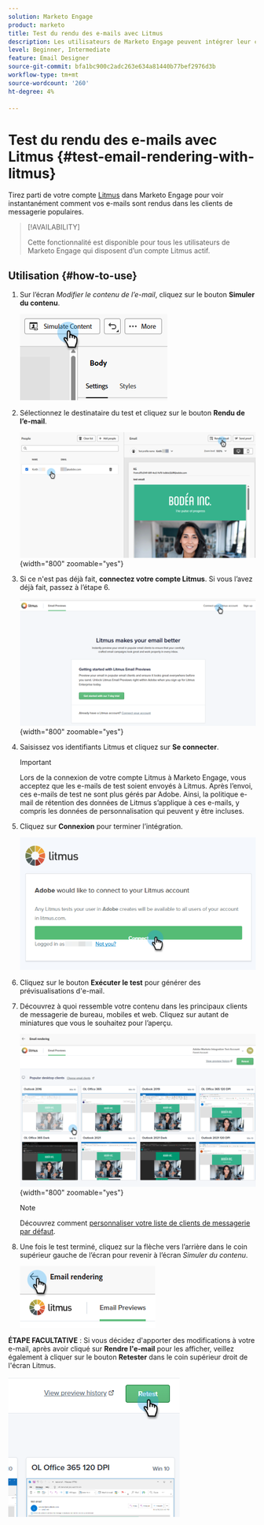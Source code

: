 ```yaml
---
solution: Marketo Engage
product: marketo
title: Test du rendu des e-mails avec Litmus
description: Les utilisateurs de Marketo Engage peuvent intégrer leur compte Litmus pour tester facilement le rendu de contenu dans divers clients de messagerie.
level: Beginner, Intermediate
feature: Email Designer
source-git-commit: bfa1bc900c2adc263e634a81440b77bef2976d3b
workflow-type: tm+mt
source-wordcount: '260'
ht-degree: 4%

---
```


# Test du rendu des e-mails avec Litmus {#test-email-rendering-with-litmus}

Tirez parti de votre compte [Litmus](https://www.litmus.com/email-testing) dans Marketo Engage pour voir instantanément comment vos e-mails sont rendus dans les clients de messagerie populaires.

>[!AVAILABILITY]
>
>Cette fonctionnalité est disponible pour tous les utilisateurs de Marketo Engage qui disposent d’un compte Litmus actif.

## Utilisation {#how-to-use}

1. Sur l’écran _Modifier le contenu de l’e-mail_, cliquez sur le bouton **Simuler du contenu**.

   ![](assets/test-email-rendering-with-litmus-1.png)

1. Sélectionnez le destinataire du test et cliquez sur le bouton **Rendu de l’e-mail**.

   ![](assets/test-email-rendering-with-litmus-2.png){width="800" zoomable="yes"}

1. Si ce n&#39;est pas déjà fait, **connectez votre compte Litmus**. Si vous l’avez déjà fait, passez à l’étape 6.

   ![](assets/test-email-rendering-with-litmus-3.png){width="800" zoomable="yes"}

1. Saisissez vos identifiants Litmus et cliquez sur **Se connecter**.

   >[!IMPORTANT]
   >
   >Lors de la connexion de votre compte Litmus à Marketo Engage, vous acceptez que les e-mails de test soient envoyés à Litmus. Après l’envoi, ces e-mails de test ne sont plus gérés par Adobe. Ainsi, la politique e-mail de rétention des données de Litmus s’applique à ces e-mails, y compris les données de personnalisation qui peuvent y être incluses.

1. Cliquez sur **Connexion** pour terminer l’intégration.

   ![](assets/test-email-rendering-with-litmus-4.png)

1. Cliquez sur le bouton **Exécuter le test** pour générer des prévisualisations d&#39;e-mail.

1. Découvrez à quoi ressemble votre contenu dans les principaux clients de messagerie de bureau, mobiles et web. Cliquez sur autant de miniatures que vous le souhaitez pour l’aperçu.

   ![](assets/test-email-rendering-with-litmus-5.png){width="800" zoomable="yes"}

   >[!NOTE]
   >
   >Découvrez comment [personnaliser votre liste de clients de messagerie par défaut](https://help.litmus.com/article/227-change-your-default-email-clients-list).

1. Une fois le test terminé, cliquez sur la flèche vers l’arrière dans le coin supérieur gauche de l’écran pour revenir à l’écran _Simuler du contenu_.

   ![](assets/test-email-rendering-with-litmus-6.png)

**ÉTAPE FACULTATIVE** : Si vous décidez d&#39;apporter des modifications à votre e-mail, après avoir cliqué sur **Rendre l&#39;e-mail** pour les afficher, veillez également à cliquer sur le bouton **Retester** dans le coin supérieur droit de l&#39;écran Litmus.

![](assets/test-email-rendering-with-litmus-7.png)
